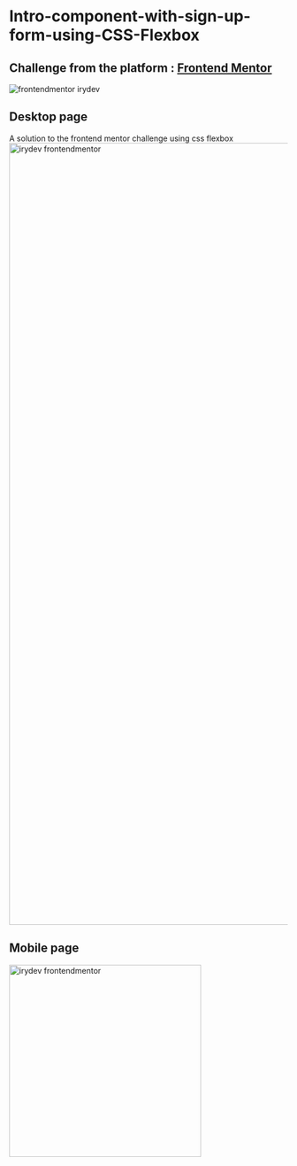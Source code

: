 # Intro-component-with-sign-up-form-using-CSS-Flexbox
## Challenge from the platform : <a href="https://frontendmentor.io">Frontend Mentor</a>

<img alt="frontendmentor irydev" src="https://user-images.githubusercontent.com/86270481/222963712-94bc15c2-6400-4352-8126-c267eeb5a862.png">

## Desktop page
A solution to the frontend mentor challenge using css flexbox
<img width="1412" alt="irydev frontendmentor" src="https://user-images.githubusercontent.com/86270481/222963473-9ae7e965-108a-4fb3-a0d9-fe581df2015c.png">

## Mobile page
<img width="347" alt="irydev frontendmentor" src="https://user-images.githubusercontent.com/86270481/222963544-5a1c452b-dfd1-46b5-8c1a-719ba5c15295.png">

